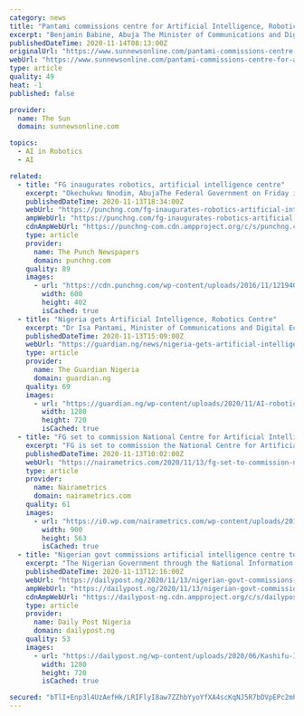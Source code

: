 ```yaml
---
category: news
title: "Pantami commissions centre for Artificial Intelligence, Robotics"
excerpt: "Benjamin Babine, Abuja The Minister of Communications and Digital Economy, Dr. Isa Pantami has on Friday inaugurated the Centre"
publishedDateTime: 2020-11-14T08:13:00Z
originalUrl: "https://www.sunnewsonline.com/pantami-commissions-centre-for-artificial-intelligence-robotics/"
webUrl: "https://www.sunnewsonline.com/pantami-commissions-centre-for-artificial-intelligence-robotics/"
type: article
quality: 49
heat: -1
published: false

provider:
  name: The Sun
  domain: sunnewsonline.com

topics:
  - AI in Robotics
  - AI

related:
  - title: "FG inaugurates robotics, artificial intelligence centre"
    excerpt: "Okechukwu Nnodim, AbujaThe Federal Government on Friday inaugurated the National Centre for Artificial Intelligence and Robotics.Minister of Communications and Digital Economy, Isa"
    publishedDateTime: 2020-11-13T18:34:00Z
    webUrl: "https://punchng.com/fg-inaugurates-robotics-artificial-intelligence-centre/"
    ampWebUrl: "https://punchng.com/fg-inaugurates-robotics-artificial-intelligence-centre/?amp=1"
    cdnAmpWebUrl: "https://punchng-com.cdn.ampproject.org/c/s/punchng.com/fg-inaugurates-robotics-artificial-intelligence-centre/?amp=1"
    type: article
    provider:
      name: The Punch Newspapers
      domain: punchng.com
    quality: 89
    images:
      - url: "https://cdn.punchng.com/wp-content/uploads/2016/11/12194043/Dr.-Isa-Ali-Pantami.jpg"
        width: 600
        height: 402
        isCached: true
  - title: "Nigeria gets Artificial Intelligence, Robotics Centre"
    excerpt: "Dr Isa Pantami, Minister of Communications and Digital Economy, on Friday in Abuja, inaugurated the National Centre for Artificial Intelligence and Robotics."
    publishedDateTime: 2020-11-13T15:09:00Z
    webUrl: "https://guardian.ng/news/nigeria-gets-artificial-intelligence-robotics-centre/?echobox=twitter_post"
    type: article
    provider:
      name: The Guardian Nigeria
      domain: guardian.ng
    quality: 69
    images:
      - url: "https://guardian.ng/wp-content/uploads/2020/11/AI-robotics.jpg"
        width: 1280
        height: 720
        isCached: true
  - title: "FG set to commission National Centre for Artificial Intelligence and Robotics in Abuja"
    excerpt: "FG is set to commission the National Centre for Artificial Intelligence and Robotics in Abuja. The Federal Government of Nigeria, represented by the honorable Minister of Communication and Digital Economy,"
    publishedDateTime: 2020-11-13T10:02:00Z
    webUrl: "https://nairametrics.com/2020/11/13/fg-set-to-commission-national-centre-for-artificial-intelligence-and-robotics-in-abuja/"
    type: article
    provider:
      name: Nairametrics
      domain: nairametrics.com
    quality: 61
    images:
      - url: "https://i0.wp.com/nairametrics.com/wp-content/uploads/2019/08/Isa-Ali-Ibrahim-Pantami.jpg?resize=900%2C563&#038;ssl=1"
        width: 900
        height: 563
        isCached: true
  - title: "Nigerian govt commissions artificial intelligence centre to create millions of jobs"
    excerpt: "The Nigerian Government through the National Information Technology Development Agency, has launched its National Centre for Artificial Intelligence and"
    publishedDateTime: 2020-11-13T12:16:00Z
    webUrl: "https://dailypost.ng/2020/11/13/nigerian-govt-commissions-artificial-intelligence-centre-to-create-millions-of-jobs/"
    ampWebUrl: "https://dailypost.ng/2020/11/13/nigerian-govt-commissions-artificial-intelligence-centre-to-create-millions-of-jobs/"
    cdnAmpWebUrl: "https://dailypost-ng.cdn.ampproject.org/c/s/dailypost.ng/2020/11/13/nigerian-govt-commissions-artificial-intelligence-centre-to-create-millions-of-jobs/"
    type: article
    provider:
      name: Daily Post Nigeria
      domain: dailypost.ng
    quality: 53
    images:
      - url: "https://dailypost.ng/wp-content/uploads/2020/06/Kashifu-Inuwa-Abdullahi.jpg"
        width: 1280
        height: 720
        isCached: true

secured: "bTlI+Enp3l4UzAefHk/LRIFlyI8aw7ZZhbYyoYfXA4scKqNJ5R7bDVpEPc2mhWOSZq/VDkVbMSKz3fKljve1xJ5vBEy/emIouLNOWkHgOiRdedinXiuzWCcMZeFIz4P4JzpQlg92XbY2i2CPGronnGWaZ24WZR902MVarVdF1XS8rRQE01UGKpY/EiOYdcXavE5URQOuBxH5A81zmutxKd8E0evJAc2awSlygfqoZlwQhGpTRwYMHO6brZjl4BNJ8B+CpDx8uPDctAvpUGEZlZmIuD4I/lgUefs9GabBtImuX2yI/mxmXTHOseJVY50i+aOLpp54nBPa0lT4lbSMK466qloV+gXUyud7NqFkF6I=;G9heFFr6T2Kgr6uuXVAkAA=="
---
```


